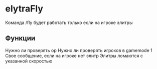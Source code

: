 # elytraFly
Команда /fly будет работать только если на игроке элитры
## Функции
Нужно ли проверять op
Нужно ли проверять игроков в gamemode 1
Свое сообщение, если на игроке нет элитр
Элитры ломаются с указанной скоростью
